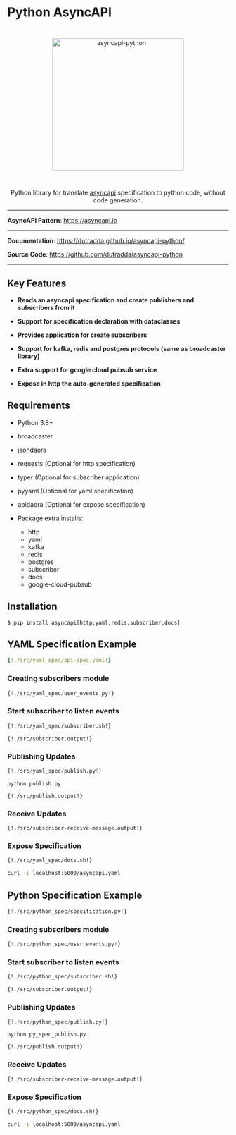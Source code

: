 # Python AsyncAPI

<p align="center" style="margin: 3em">
  <a href="https://github.com/dutradda/asyncapi-python">
    <img src="https://dutradda.github.io/asyncapi-python/asyncapi-python-white.svg" alt="asyncapi-python" width="300"/>
  </a>
</p>

<p align="center">
    Python library for translate <a href="https://asyncapi.io">asyncapi</a> specification to python code, without code generation.
</p>

---

**AsyncAPI Pattern**: <a href="https://asyncapi.io" target="_blank">https://asyncapi.io</a>

---

**Documentation**: <a href="https://dutradda.github.io/asyncapi-python/" target="_blank">https://dutradda.github.io/asyncapi-python/</a>

**Source Code**: <a href="https://github.com/dutradda/asyncapi-python" target="_blank">https://github.com/dutradda/asyncapi-python</a>

---


## Key Features

- **Reads an asyncapi specification and create publishers and subscribers from it**

- **Support for specification declaration with dataclasses**

- **Provides application for create subscribers**

- **Support for kafka, redis and postgres protocols (same as broadcaster library)**

- **Extra support for google cloud pubsub service**

- **Expose in http the auto-generated specification**


## Requirements

 - Python 3.8+
 - broadcaster
 - jsondaora
 - requests (Optional for http specification)
 - typer (Optional for subscriber application)
 - pyyaml (Optional for yaml specification)
 - apidaora (Optional for expose specification)

 - Package extra installs:
    + http
    + yaml
    + kafka
    + redis
    + postgres
    + subscriber
    + docs
    + google-cloud-pubsub


## Installation

```
$ pip install asyncapi[http,yaml,redis,subscriber,docs]
```


## YAML Specification Example

```yaml
{!./src/yaml_spec/api-spec.yaml!}
```

### Creating subscribers module

```python
{!./src/yaml_spec/user_events.py!}
```

### Start subscriber to listen events

```bash
{!./src/yaml_spec/subscriber.sh!}
```

```
{!./src/subscriber.output!}
```

### Publishing Updates

```python
{!./src/yaml_spec/publish.py!}
```

```
python publish.py

{!./src/publish.output!}
```

### Receive Updates

```
{!./src/subscriber-receive-message.output!}
```

### Expose Specification

```bash
{!./src/yaml_spec/docs.sh!}
```

```bash
curl -i localhost:5000/asyncapi.yaml
```


## Python Specification Example

```python
{!./src/python_spec/specification.py!}
```

### Creating subscribers module

```python
{!./src/python_spec/user_events.py!}
```

### Start subscriber to listen events

```bash
{!./src/python_spec/subscriber.sh!}
```

```
{!./src/subscriber.output!}
```

### Publishing Updates

```python
{!./src/python_spec/publish.py!}
```

```
python py_spec_publish.py

{!./src/publish.output!}
```

### Receive Updates

```
{!./src/subscriber-receive-message.output!}
```

### Expose Specification

```bash
{!./src/python_spec/docs.sh!}
```

```bash
curl -i localhost:5000/asyncapi.yaml
```
